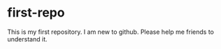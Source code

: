 first-repo
==========
This is my first repository. I am new to github. Please help me friends to understand it.
